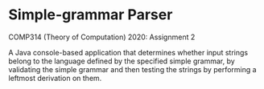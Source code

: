 # Simple-grammar Parser

COMP314 (Theory of Computation) 2020: Assignment 2

A Java console-based application that determines whether input strings belong to the language defined by the specified simple grammar, by validating the simple grammar and then testing the strings by performing a leftmost derivation on them.
